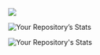 <img src="https://komarev.com/ghpvc/?username=afzalsabbir"/>

![Your Repository’s Stats](https://github-readme-stats.vercel.app/api?username=afzalsabbir&show_icons=true)

![Your Repository's Stats](https://github-readme-stats.vercel.app/api/top-langs/?username=afzalsabbir&theme=blue-green)

<!---
AfzalSabbir/AfzalSabbir is a ✨ special ✨ repository because its `README.md` (this file) appears on your GitHub profile.
You can click the Preview link to take a look at your changes.
--->
